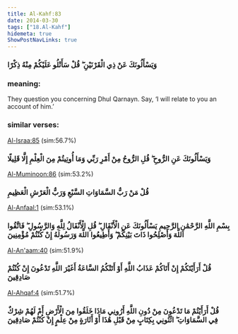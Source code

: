 ```yaml
---
title: Al-Kahf:83
date: 2014-03-30
tags: ["18.Al-Kahf"]
hidemeta: true 
ShowPostNavLinks: true 
---
```

### وَيَسْأَلُونَكَ عَنْ ذِي الْقَرْنَيْنِ ۖ قُلْ سَأَتْلُو عَلَيْكُمْ مِنْهُ ذِكْرًا
### meaning: 
They question you concerning Dhul Qarnayn. Say, ‘I will relate to you an account of him.’
### similar verses: 

[Al-Israa:85](/17/85) (sim:56.7%)

### وَيَسْأَلُونَكَ عَنِ الرُّوحِ ۖ قُلِ الرُّوحُ مِنْ أَمْرِ رَبِّي وَمَا أُوتِيتُمْ مِنَ الْعِلْمِ إِلَّا قَلِيلًا

[Al-Muminoon:86](/23/86) (sim:53.2%)

### قُلْ مَنْ رَبُّ السَّمَاوَاتِ السَّبْعِ وَرَبُّ الْعَرْشِ الْعَظِيمِ

[Al-Anfaal:1](/8/1) (sim:53.1%)

### بِسْمِ اللَّهِ الرَّحْمَٰنِ الرَّحِيمِ يَسْأَلُونَكَ عَنِ الْأَنْفَالِ ۖ قُلِ الْأَنْفَالُ لِلَّهِ وَالرَّسُولِ ۖ فَاتَّقُوا اللَّهَ وَأَصْلِحُوا ذَاتَ بَيْنِكُمْ ۖ وَأَطِيعُوا اللَّهَ وَرَسُولَهُ إِنْ كُنْتُمْ مُؤْمِنِينَ

[Al-An'aam:40](/6/40) (sim:51.9%)

### قُلْ أَرَأَيْتَكُمْ إِنْ أَتَاكُمْ عَذَابُ اللَّهِ أَوْ أَتَتْكُمُ السَّاعَةُ أَغَيْرَ اللَّهِ تَدْعُونَ إِنْ كُنْتُمْ صَادِقِينَ

[Al-Ahqaf:4](/46/4) (sim:51.7%)

### قُلْ أَرَأَيْتُمْ مَا تَدْعُونَ مِنْ دُونِ اللَّهِ أَرُونِي مَاذَا خَلَقُوا مِنَ الْأَرْضِ أَمْ لَهُمْ شِرْكٌ فِي السَّمَاوَاتِ ۖ ائْتُونِي بِكِتَابٍ مِنْ قَبْلِ هَٰذَا أَوْ أَثَارَةٍ مِنْ عِلْمٍ إِنْ كُنْتُمْ صَادِقِينَ
